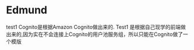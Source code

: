 # Edmund
test1
Cognito是根据Amazon Cognito做出来的.
Test1 是根据自己现学的前端做出来的,因为实在不会连接上Cognito的用户池服务组，所以只能在Cognito做了一个模版
